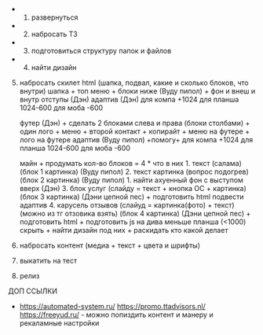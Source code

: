 + 1. развернуться 
+ 2. набросать ТЗ 
+ 3. подготовиться структуру папок и файлов 
+ 4. найти дизайн
5. набросать скилет html (шапка, подвал, какие и сколько блоков, что внутри)
	шапка
		+ топ меню
		+ блоки ниже (Вуду пипол)
		+ фон и внеш и внутр отступы (Дэн)
		адаптив (Дэн)
			для компа +1024
			для планша 1024-600
			для моба -600

	футер (Дэн)
		+ сделать 2 блоками слева и права (блоки столбами) 
		+ один лого + меню 
		+ второй контакт + копирайт
		+ меню на футере
		+ лого на футере
		адаптив (Вуду пипол) +помогу+
			для компа +1024
			для планша 1024-600
			для моба -600
			
	майн 
		+ продумать кол-во блоков = 4
		* что в них
			1. текст (салама) (блок 1 картинка) (Вуду пипол)
			2. текст картинка (вопрос подогрев) (блок 2 картинка) (Вуду пипол)
				1. найти ахуенный фон с выступом вверх (Дэн)
			3. блок услуг (слайду = текст + кнопка ОС + картинка) (блок 3 картинка) (Дэни цепной пес)
				+ подготовить html 
				подвести адаптив
			4. карусель отзывов (слайуд = картинка(фото) + текст) (можно из тг отзовика взять) (блок 4 картинка) (Дэни цепной пес)
				+ подготовить html
				+ подготовить js
				на дива меньше планша (<1000) скрыть
		+ найти дизайн под них
		+ раскидать кто какой делает
7. набросать контент (медиа + текст + цвета и шрифты)
8. выкатить на тест 
9. релиз



ДОП ССЫЛКИ
 - https://automated-system.ru/
   https://promo.ttadvisors.nl/
   https://freeyud.ru/ - можно попиздить контент и манеру и рекаламные настройки